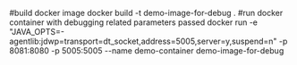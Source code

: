 #build docker image 
docker build -t demo-image-for-debug .
#run docker container with debugging related parameters passed
docker run -e "JAVA_OPTS=-agentlib:jdwp=transport=dt_socket,address=5005,server=y,suspend=n" -p 8081:8080 -p 5005:5005  --name demo-container demo-image-for-debug
